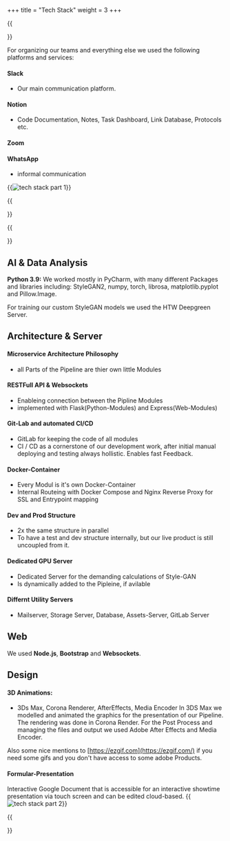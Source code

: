 +++
title = "Tech Stack"
weight = 3
+++

{{<section title="Communication, Organisation">}}

For organizing our teams and everything else we used the following platforms and services:

#### Slack
- Our main communication platform.

#### Notion
- Code Documentation, Notes, Task Dashboard, Link Database, Protocols etc.

#### Zoom

#### WhatsApp
- informal communication

{{<image src="techstackcom.png" alt="tech stack part 1" caption="communication tech stack">}}

{{</section>}}

{{<section title="Development">}}
## AI & Data Analysis
**Python 3.9:** We worked mostly in PyCharm, with many different Packages and libraries including: StyleGAN2,  numpy, torch,  librosa,  matplotlib.pyplot and Pillow.Image.

For training our custom StyleGAN models we used the HTW Deepgreen Server.

## Architecture & Server

#### Microservice Architecture Philosophy
- all Parts of the Pipeline are thier own little Modules

#### RESTFull API & Websockets
- Enableing connection between the Pipline Modules
- implemented with Flask(Python-Modules) and Express(Web-Modules)

#### Git-Lab and automated CI/CD
- GitLab for keeping the code of all modules
- CI / CD as a cornerstone of our development work, after initial manual deploying and testing always hollistic. Enables fast Feedback.

#### Docker-Container 
- Every Modul is it's own Docker-Container
- Internal Routeing with Docker Compose and Nginx Reverse Proxy for SSL and Entrypoint mapping

#### Dev and Prod Structure
- 2x the same structure in parallel
- To have a test and dev structure internally, but our live product is still uncoupled from it.

#### Dedicated GPU Server
- Dedicated Server for the demanding calculations of Style-GAN
- Is dynamically added to the Pipleine, if avilable

#### Differnt Utility Servers
- Mailserver, Storage Server, Database, Assets-Server, GitLab Server



## Web
We used **Node.js**, **Bootstrap** and **Websockets**.

## Design
#### 3D Animations:
- 3Ds Max, Corona Renderer, AfterEffects, Media Encoder
In 3DS Max we modelled and animated the graphics for the presentation of our Pipeline. The rendering was done in Corona Render. For the Post Process and managing the files and output we used Adobe After Effects and Media Encoder.

Also some nice mentions to  [https://ezgif.com](https://ezgif.com/)  if you need some gifs and you don't have access to some adobe Products.

#### Formular-Presentation
Interactive Google Document that is accessible for an interactive showtime presentation via touch screen and can be edited cloud-based.
{{<image src="techstackdev.png" alt="tech stack part 2" caption="development tech stack">}}

{{</section>}}



